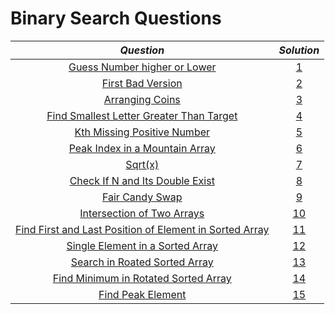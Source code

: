 # Binary Search Questions

|  *Question*  |  _Solution_  |
|  :--:  |  :--:  | 
|[Guess Number higher or Lower](https://leetcode.com/problems/guess-number-higher-or-lower/)|[1](https://github.com/aviralsharma07/DSA-Questions/blob/d9387ada13c6376a158fb4bf97e0179227fc4783/Binary%20Search/Solutions/Guess%20Number%20Higher%20or%20Lower.java)|
|[First Bad Version](https://leetcode.com/problems/first-bad-version/)|[2](https://github.com/aviralsharma07/DSA-Questions/blob/f65ad2cde77f8913b23b5a3b3f00359552c8e075/Binary%20Search/Solutions/First%20Bad%20Version.java)|
|[Arranging Coins](https://leetcode.com/problems/arranging-coins/)|[3](https://github.com/aviralsharma07/DSA-Questions/blob/117671e17aa2f8acdaa85f32bde0fe4ba39f4cc2/Binary%20Search/Solutions/Arranging%20Coins.java)|
|[Find Smallest Letter Greater Than Target](https://leetcode.com/problems/find-smallest-letter-greater-than-target/)|[4](https://github.com/aviralsharma07/DSA-Questions/blob/c16cc6094ba083598c51af815167c1c984c1a56c/Binary%20Search/Solutions/Find%20Smallest%20Letter%20Greater%20Than%20Target.java)|
|[Kth Missing Positive Number](https://leetcode.com/problems/kth-missing-positive-number/)|[5](https://github.com/aviralsharma07/DSA-Questions/blob/e1bd57a21417c5b4d8f87aa3b1cf9d29194e9391/Binary%20Search/Solutions/Kth%20Missing%20Positive%20Number.java)|
|[Peak Index in a Mountain Array](https://leetcode.com/problems/peak-index-in-a-mountain-array/)|[6](https://github.com/aviralsharma07/DSA-Questions/blob/37acb4f1b38dffdb9a7e33325cbb75e1eb57ffba/Binary%20Search/Solutions/Peak%20Index%20in%20a%20Mountain%20Array.java)|
|[Sqrt(x)](https://leetcode.com/problems/sqrtx/)|[7](https://github.com/aviralsharma07/DSA-Questions/blob/c95283605da1564d1b8241c0a570c23581b0b43a/Binary%20Search/Solutions/sqrt(x).java)|
|[Check If N and Its Double Exist](https://leetcode.com/problems/check-if-n-and-its-double-exist/)|[8](https://github.com/aviralsharma07/DSA-Questions/blob/7f6f62a083751c58f4f755f5c1afbaab009d4362/Binary%20Search/Solutions/Check%20If%20N%20and%20Its%20Double%20Exist.java)|
|[Fair Candy Swap](https://leetcode.com/problems/fair-candy-swap/)|[9](https://github.com/aviralsharma07/DSA-Questions/blob/6b417105dfd047b8ae23417e121a9994a10852c6/Binary%20Search/Solutions/Fair%20Candy%20Swap.java)|
|[Intersection of Two Arrays](https://leetcode.com/problems/intersection-of-two-arrays/)|[10](https://github.com/aviralsharma07/DSA-Questions/blob/f4d08ab6f9aaf2a0dee748a2b50fe75a253da328/Binary%20Search/Solutions/Intersection%20of%20Two%20Arrays.java)|
|[ Find First and Last Position of Element in Sorted Array](https://leetcode.com/problems/find-first-and-last-position-of-element-in-sorted-array/)|[11](https://github.com/aviralsharma07/DSA-Questions/blob/e4ac3a320f3f62892f754fff6eb615821ec88f8e/Binary%20Search/Solutions/Find%20First%20and%20Last%20Position%20of%20Element%20in%20Sorted%20Array.java)|
|[Single Element in a Sorted Array](https://leetcode.com/problems/single-element-in-a-sorted-array/)|[12](https://github.com/aviralsharma07/DSA-Questions/blob/4dad7bc99fe24b7d9584c109fc0e46c3082c1361/Binary%20Search/Solutions/Single%20Element%20in%20a%20Sorted%20Array.java)|
|[Search in Roated Sorted Array](https://leetcode.com/problems/search-in-rotated-sorted-array/)|[13](https://github.com/aviralsharma07/DSA-Questions/blob/c54527ba5fb4bb6212f29c24c28188e83e2c1655/Binary%20Search/Solutions/Search%20in%20a%20Rotated%20%20Sorted%20Array.java)|
|[Find Minimum in Rotated Sorted Array](https://leetcode.com/problems/find-minimum-in-rotated-sorted-array/)|[14](https://github.com/aviralsharma07/DSA-Questions/blob/882931f3c33b6b4d314aecd6cee709081637eff8/Binary%20Search/Solutions/Find%20Minimum%20in%20Rotated%20Sorted%20Array.java)|
|[Find Peak Element](https://leetcode.com/problems/find-peak-element/)|[15](https://github.com/aviralsharma07/DSA-Questions/blob/9aeafe15f7bad36b6ed0aa2a5f27c9d5b90c4756/Binary%20Search/Solutions/Find%20Peak%20Element.java)|
